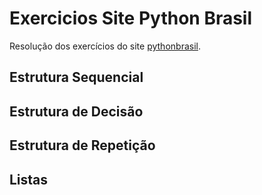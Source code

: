 # Exercicios Site Python Brasil

Resolução dos exercícios do site [pythonbrasil](https://wiki.python.org.br/).

## Estrutura Sequencial

## Estrutura de Decisão

## Estrutura de Repetição

## Listas